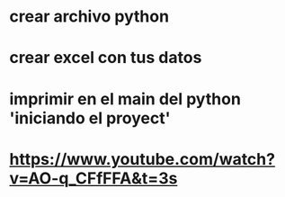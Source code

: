 # crear archivo python
# crear excel con tus datos
# imprimir en el main del python 'iniciando el proyect'
# https://www.youtube.com/watch?v=AO-q_CFfFFA&t=3s